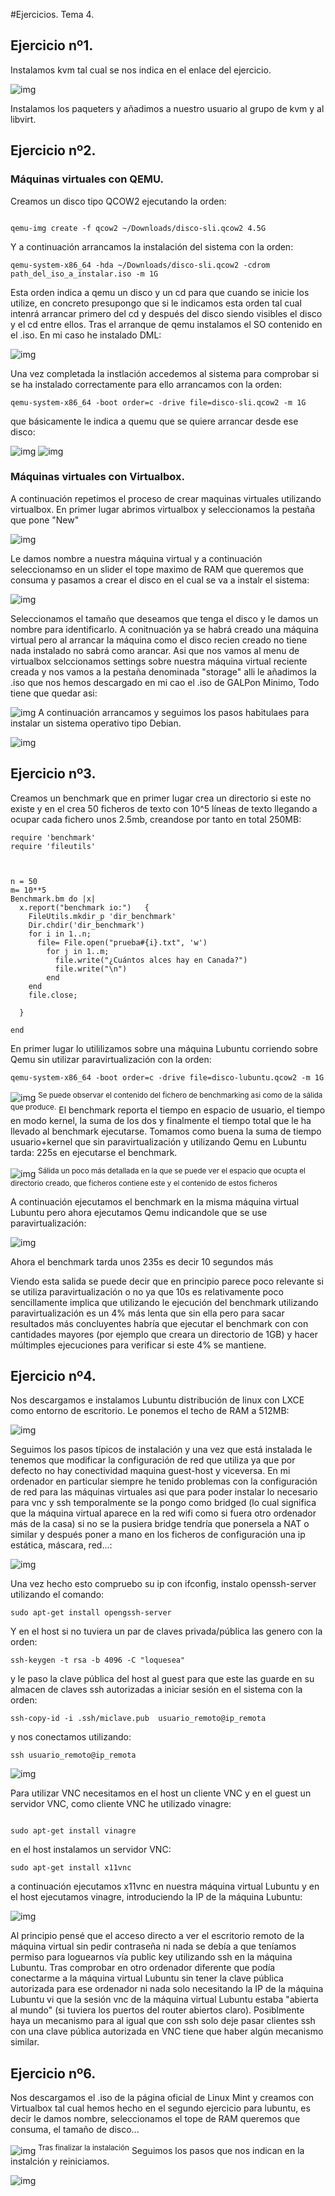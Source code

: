 #Ejercicios. Tema 4.


## Ejercicio nº1.

Instalamos kvm tal cual  se nos indica en el enlace del ejercicio.

![img](https://i.sli.mg/0zFvQx.png)

Instalamos los paqueters y añadimos a nuestro usuario al grupo de kvm y al libvirt.



## Ejercicio nº2.

### Máquinas virtuales con QEMU.
Creamos un disco tipo QCOW2 ejecutando la orden:

```

qemu-img create -f qcow2 ~/Downloads/disco-sli.qcow2 4.5G
```

Y a continuación arrancamos la instalación del sistema con la orden:

```
qemu-system-x86_64 -hda ~/Downloads/disco-sli.qcow2 -cdrom path_del_iso_a_instalar.iso -m 1G
```

Esta orden indica a qemu un disco y un cd para que cuando se inicie los utilize, en concreto presupongo que si le indicamos esta orden tal cual intenrá arrancar primero del cd y después del disco siendo visibles el disco y el cd entre ellos. Tras el arranque de qemu  instalamos el SO contenido en el .iso. En mi caso he instalado DML:

![img](https://i.sli.mg/uiph6I.png)

Una vez completada la instlación accedemos al sistema para comprobar si se ha instalado correctamente para ello arrancamos con la orden:

```
qemu-system-x86_64 -boot order=c -drive file=disco-sli.qcow2 -m 1G

```
que básicamente le indica a quemu que se quiere arrancar desde ese disco:

![img](https://i.sli.mg/ilpcux.png)
![img](https://i.sli.mg/LBYOaa.png)

### Máquinas virtuales con Virtualbox.
A continuación repetimos el proceso de crear maquinas virtuales utilizando virtualbox. En primer lugar abrimos virtualbox y seleccionamos la pestaña que pone "New"


![img](https://i.sli.mg/3jiwd8.png)


Le damos nombre a nuestra máquina virtual y a continuación seleccionamso en un slider el tope  maximo de RAM que queremos que consuma y pasamos a crear el disco en el cual se va a instalr el sistema:


![img](https://i.sli.mg/B8T37s.png)

Seleccionamos el tamaño que deseamos que tenga el disco y le damos un nombre para identificarlo. A conitnuación ya se habrá creado una máquina virtual pero al arrancar la máquina como el disco recien creado no tiene nada instalado no sabrá como arancar. Asi que nos vamos al menu de virtualbox selccionamos settings sobre nuestra máquina virtual reciente creada y nos vamos a la pestaña denominada "storage" alli le añadimos la .iso que nos hemos descargado en mi cao el .iso de GALPon Minimo, Todo tiene que quedar asi:

![img](https://i.sli.mg/Krd6zV.png)
A continuación arrancamos y seguimos los pasos habitulaes para instalar un sistema operativo tipo Debian.


![img](https://i.sli.mg/uTFeBI.png)



## Ejercicio nº3.

Creamos un benchmark que en primer lugar crea un directorio si este no existe y en el crea 50 ficheros de texto con 10^5 líneas de texto llegando a ocupar cada fichero unos 2.5mb, creandose por tanto en total 250MB:


```
require 'benchmark'
require 'fileutils'



n = 50
m= 10**5
Benchmark.bm do |x|
  x.report("benchmark io:")   {
    FileUtils.mkdir_p 'dir_benchmark'
    Dir.chdir('dir_benchmark')
    for i in 1..n;
      file= File.open("prueba#{i}.txt", 'w')
        for j in 1..m;
          file.write("¿Cuántos alces hay en Canada?")
          file.write("\n")
        end
    end
    file.close;

  }

end

```

En primer lugar lo utililizamos sobre una máquina Lubuntu corriendo sobre Qemu sin utilizar paravirtualización con la orden:

```
qemu-system-x86_64 -boot order=c -drive file=disco-lubuntu.qcow2 -m 1G
```

![img](https://i.sli.mg/MY6Dyo.png)
<sup>Se puede observar el contenido del fichero de benchmarking asi como de la sálida que produce.</sup>
El benchmark reporta el tiempo en espacio de usuario, el tiempo en modo kernel, la suma de los dos y finalmente el tiempo total que le ha llevado al benchmark ejecutarse. Tomamos como buena la suma de tiempo usuario+kernel que sin paravirtualización y utilizando Qemu en Lubuntu tarda:
225s en ejecutarse el benchmark.

![img](https://i.sli.mg/FIjZaj.png)
<sup>Sálida un poco más detallada en la que se puede ver el espacio que ocupta el directorio creado, que ficheros contiene este y el contenido de estos ficheros</sup>

A continuación ejecutamos el benchmark en la misma máquina virtual Lubuntu pero ahora ejecutamos Qemu indicandole que se use paravirtualización:

![img](https://i.sli.mg/Oj1MLD.png)

Ahora el benchmark tarda unos 235s es decir 10 segundos más


Viendo esta salida se puede decir que en principio parece poco relevante si se utiliza paravirtualización o no ya que 10s es relativamente poco sencillamente implica que utilizando le ejecución del benchmark utilizando paravirtualización es un 4% más lenta que sin ella pero para sacar resultados más concluyentes habría que ejecutar el benchmark con con cantidades mayores (por ejemplo que creara un directorio de 1GB) y hacer múltimples ejecuciones para verificar si este 4% se mantiene.

## Ejercicio nº4.

Nos descargamos e instalamos Lubuntu distribución de linux con LXCE como entorno de escritorio. Le ponemos el techo de RAM a 512MB:

![img](https://i.sli.mg/kkCbSs.png)

Seguimos los pasos típicos de instalación y una vez que está instalada le tenemos que modificar la configuración de red que utiliza ya que por defecto no hay conectividad maquina guest-host y viceversa. 
En mi ordenador en particular siempre he tenido problemas con la configuración de red para las máquinas virtuales asi que para poder instalar lo necesario para vnc y ssh temporalmente se la pongo como bridged (lo cual significa que la máquina virtual aparece en la red wifi como si fuera otro ordenador más de la casa) si no se la pusiera bridge tendría que ponersela a NAT o similar y después poner a mano en los ficheros de configuración una ip estática, máscara, red...:

![img](https://i.sli.mg/TuwGyb.png)

Una vez hecho esto compruebo su ip con ifconfig, instalo openssh-server utilizando el comando:
```
sudo apt-get install opengssh-server
```

Y en el host si no tuviera un par de claves privada/pública las genero con la orden:

```
ssh-keygen -t rsa -b 4096 -C "loquesea"
```

y le paso la clave pública del host al guest para que este las guarde en su almacen de claves ssh autorizadas a iniciar sesión en el sistema con la orden:

```
ssh-copy-id -i .ssh/miclave.pub  usuario_remoto@ip_remota

```

y nos conectamos utilizando:

```
ssh usuario_remoto@ip_remota

```

![img](https://i.sli.mg/CVFse6.png)


Para utilizar VNC necesitamos en el host un cliente VNC y en el guest un servidor VNC, como cliente VNC he utilizado vinagre:

```

sudo apt-get install vinagre
```

en el host instalamos un servidor VNC:

```
sudo apt-get install x11vnc
```

a continuación ejecutamos x11vnc en nuestra máquina virtual Lubuntu y en el host ejecutamos vinagre, introduciendo la IP de la máquina Lubuntu:

![img](https://i.sli.mg/sKH1GL.png)

Al principio pensé que el acceso directo a ver el escritorio remoto de la máquina virtual sin pedir contraseña ni nada se debía a que teníamos permiso para loguearnos vía public key utilizando ssh en la máquina Lubuntu. Tras comprobar en otro ordenador diferente que podía conectarme a la máquina virtual Lubuntu sin tener la clave pública autorizada para ese ordenador ni nada solo necesitando la IP de la máquina Lubuntu vi que la sesión vnc de la máquina virtual Lubuntu estaba "abierta al mundo" (si tuviera los puertos del router abiertos claro).
 Posiblmente haya un mecanismo para al igual que con ssh solo deje pasar clientes ssh con una clave pública autorizada en VNC tiene que haber algún mecanismo similar.
## Ejercicio nº6.


Nos descargamos el .iso de la página oficial de Linux Mint y creamos con Virtualbox tal cual hemos hecho en el segundo ejercicio para lubuntu, es decir le damos nombre, seleccionamos el tope de RAM queremos que consuma, el tamaño de disco...

![img](https://i.sli.mg/GPjWVk.png)
<sup>Tras finalizar la instalación</sup>
Seguimos los pasos que nos indican en la instalción y reiniciamos.


![img](https://i.sli.mg/PzArPG.png)

